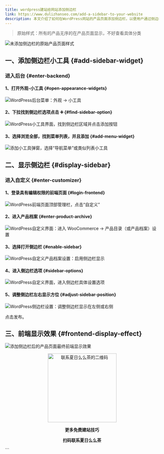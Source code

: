 ```yaml
---
title: wordpress建站给网站添加侧边栏
link: https://www.dulizhanseo.com/add-a-sidebar-to-your-website
description: 本文介绍了如何在WordPress网站的产品页面添加侧边栏，以便用户通过侧边栏快速导航至不同的产品分类。通过后台小工具设置和前端自定义调整，可以轻松实现侧边栏的添加和显示。
---
```


> 原始样式：所有的产品无序的在产品页面显示，不好查看具体分类

![未添加侧边栏的原始产品页面样式](https://cos.files.maozhishi.com/xp/xz1666688943695.png)

## 一、添加侧边栏小工具 {#add-sidebar-widget}

### 进入后台 {#enter-backend}

#### 1、打开外观-小工具 {#open-appearance-widgets}

![WordPress后台菜单：外观 -> 小工具](https://cos.files.maozhishi.com/xp/xz1666688943696.png)

#### 2、下拉找到侧边栏选项点击 ➕ {#find-sidebar-option}

![WordPress小工具界面，找到侧边栏区域并点击添加按钮](https://cos.files.maozhishi.com/xp/xz1666688943697.png)

#### 3、选择浏览全部，找到菜单列表，并且添加 {#add-menu-widget}

![添加小工具弹窗，选择“导航菜单”或类似列表小工具](https://cos.files.maozhishi.com/xp/xz1666688943698.png)

## 二、显示侧边栏 {#display-sidebar}

### 进入自定义 {#enter-customizer}

#### 1、登录具有编辑权限的前端页面 {#login-frontend}

![WordPress前端页面顶部管理栏，点击“自定义”](https://cos.files.maozhishi.com/xp/xz1666688943699.png)

#### 2、进入产品档案 {#enter-product-archive}

![WordPress自定义界面：进入 WooCommerce -> 产品目录（或产品档案）设置](https://cos.files.maozhishi.com/xp/xz1666688943700.png)

#### 3、选择打开侧边栏 {#enable-sidebar}

![WordPress自定义产品档案设置：启用侧边栏显示](https://cos.files.maozhishi.com/xp/xz1666688943701.png)

#### 4、进入侧边栏选项 {#sidebar-options}

![WordPress自定义界面，进入侧边栏具体设置选项](https://cos.files.maozhishi.com/xp/xz1666688943705.png)

#### 5、调整侧边栏左右显示方位 {#adjust-sidebar-position}

![WordPress侧边栏设置：调整侧边栏显示在左侧或右侧](https://cos.files.maozhishi.com/xp/xz1666688943706.png)

点击发布。

## 三、前端显示效果 {#frontend-display-effect}

![添加侧边栏后的产品页面最终前端显示效果](https://cos.files.maozhishi.com/xp/xz1666688943707.png)

<p style="text-align: center;"><img src="https://cos.files.maozhishi.com/xp/xz1666688943708.png" width="225" alt="联系夏日么么茶的二维码" /></p>
<p style="text-align: center;"><strong>更多免费建站技巧</strong></p>
<p style="text-align: center;"><strong>扫码联系夏日么么茶</strong></p>
```
